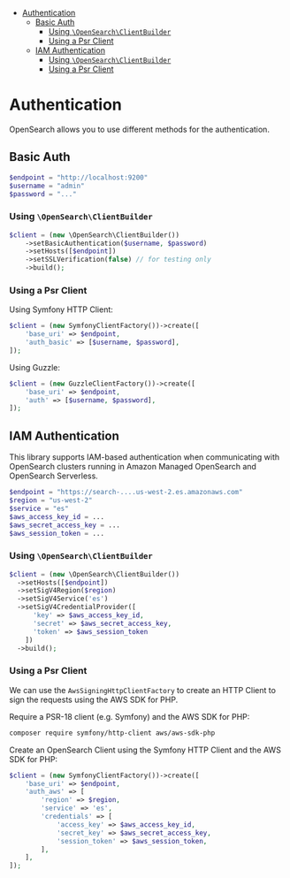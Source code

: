 - [Authentication](#authentication)
  - [Basic Auth](#basic-auth)
    - [Using `\OpenSearch\ClientBuilder`](#using-opensearchclientbuilder)
    - [Using a Psr Client](#using-a-psr-client)
  - [IAM Authentication](#iam-authentication)
    - [Using `\OpenSearch\ClientBuilder`](#using-opensearchclientbuilder-1)
    - [Using a Psr Client](#using-a-psr-client-1)

# Authentication

OpenSearch allows you to use different methods for the authentication.

## Basic Auth

```php
$endpoint = "http://localhost:9200"
$username = "admin"
$password = "..."
```

### Using `\OpenSearch\ClientBuilder`

```php
$client = (new \OpenSearch\ClientBuilder())
    ->setBasicAuthentication($username, $password) 
    ->setHosts([$endpoint])
    ->setSSLVerification(false) // for testing only
    ->build();
```

### Using a Psr Client

Using Symfony HTTP Client:

```php
$client = (new SymfonyClientFactory())->create([
    'base_uri' => $endpoint,
    'auth_basic' => [$username, $password],
]);
```

Using Guzzle:

```php
$client = (new GuzzleClientFactory())->create([
    'base_uri' => $endpoint,
    'auth' => [$username, $password],
]);
```

## IAM Authentication

This library supports IAM-based authentication when communicating with OpenSearch clusters running in Amazon Managed OpenSearch and OpenSearch Serverless.

```php
$endpoint = "https://search-....us-west-2.es.amazonaws.com"
$region = "us-west-2"
$service = "es"
$aws_access_key_id = ...
$aws_secret_access_key = ...
$aws_session_token = ...
```

### Using `\OpenSearch\ClientBuilder`

```php
$client = (new \OpenSearch\ClientBuilder())
  ->setHosts([$endpoint])
  ->setSigV4Region($region)    
  ->setSigV4Service('es')
  ->setSigV4CredentialProvider([
      'key' => $aws_access_key_id,
      'secret' => $aws_secret_access_key,
      'token' => $aws_session_token
    ])
  ->build();
```

### Using a Psr Client

We can use the `AwsSigningHttpClientFactory` to create an HTTP Client to sign the requests using the AWS SDK for PHP.

Require a PSR-18 client (e.g. Symfony) and the AWS SDK for PHP:

```bash
composer require symfony/http-client aws/aws-sdk-php
```

Create an OpenSearch Client using the Symfony HTTP Client and the AWS SDK for PHP:

```php
$client = (new SymfonyClientFactory())->create([
    'base_uri' => $endpoint,
    'auth_aws' => [
        'region' => $region,
        'service' => 'es',
        'credentials' => [
            'access_key' => $aws_access_key_id,
            'secret_key' => $aws_secret_access_key,
            'session_token' => $aws_session_token,
        ],
    ],
]);
```
